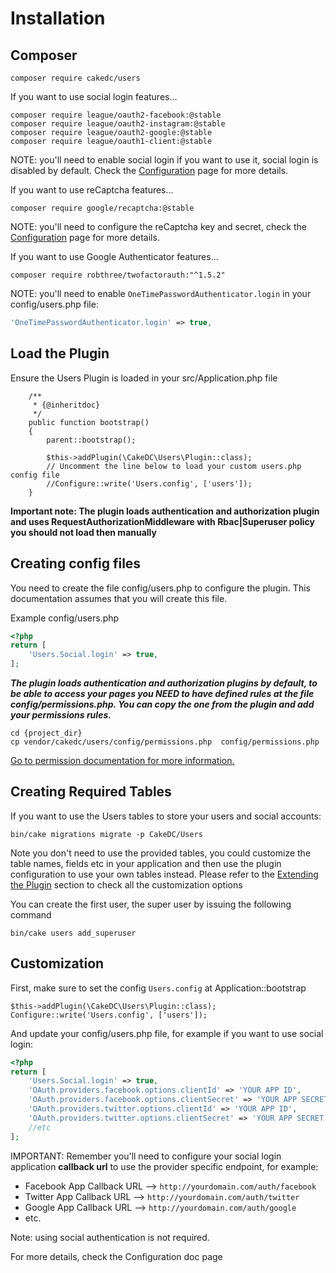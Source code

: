 Installation
============

Composer
--------

```
composer require cakedc/users
```

If you want to use social login features...

```
composer require league/oauth2-facebook:@stable
composer require league/oauth2-instagram:@stable
composer require league/oauth2-google:@stable
composer require league/oauth1-client:@stable
```

NOTE: you'll need to enable social login if you want to use it, social
login is disabled by default. Check the [Configuration](Configuration.md#configuration-for-social-login) page for more details.

If you want to use reCaptcha features...

```
composer require google/recaptcha:@stable
```

NOTE: you'll need to configure the reCaptcha key and secret, check the [Configuration](Configuration.md)
page for more details.

If you want to use Google Authenticator features...

```
composer require robthree/twofactorauth:"^1.5.2"
```

NOTE: you'll need to enable `OneTimePasswordAuthenticator.login` in your config/users.php file:

```php
'OneTimePasswordAuthenticator.login' => true,
```

Load the Plugin
---------------

Ensure the Users Plugin is loaded in your src/Application.php file

```
    /**
     * {@inheritdoc}
     */
    public function bootstrap()
    {
        parent::bootstrap();

        $this->addPlugin(\CakeDC\Users\Plugin::class);
        // Uncomment the line below to load your custom users.php config file
        //Configure::write('Users.config', ['users']);
    }
```

**Important note: The plugin loads authentication and authorization plugin and
uses RequestAuthorizationMiddleware with Rbac|Superuser policy you
should not load then manually**

Creating config files
---------------------
You need to create the file config/users.php to configure the plugin. This documentation
assumes that you will create this file.

Example config/users.php

```php
<?php
return [
    'Users.Social.login' => true,
];
```

***The plugin loads authentication and authorization plugins by default,
to be able to access your pages you NEED to have defined rules at the
file config/permissions.php.
You can copy the one from the plugin and add your permissions rules.***

```shell
cd {project_dir}
cp vendor/cakedc/users/config/permissions.php  config/permissions.php
```
[Go to permission documentation for more information.](./Permissions.md)


Creating Required Tables
------------------------
If you want to use the Users tables to store your users and social accounts:

```
bin/cake migrations migrate -p CakeDC/Users
```

Note you don't need to use the provided tables, you could customize the table names, fields etc in your
application and then use the plugin configuration to use your own tables instead. Please refer to the [Extending the Plugin](Extending-the-Plugin.md)
section to check all the customization options

You can create the first user, the super user by issuing the following command

```
bin/cake users add_superuser
```

Customization
-------------

First, make sure to set the config `Users.config` at Application::bootstrap
```
$this->addPlugin(\CakeDC\Users\Plugin::class);
Configure::write('Users.config', ['users']);
```

And update your config/users.php file, for example if you want to use social login:
```php
<?php
return [
    'Users.Social.login' => true,
    'OAuth.providers.facebook.options.clientId' => 'YOUR APP ID',
    'OAuth.providers.facebook.options.clientSecret' => 'YOUR APP SECRET',
    'OAuth.providers.twitter.options.clientId' => 'YOUR APP ID',
    'OAuth.providers.twitter.options.clientSecret' => 'YOUR APP SECRET',
    //etc
];
```
IMPORTANT: Remember you'll need to configure your social login application **callback url** to use the provider specific endpoint, for example:
* Facebook App Callback URL --> `http://yourdomain.com/auth/facebook`
* Twitter App Callback URL --> `http://yourdomain.com/auth/twitter`
* Google App Callback URL --> `http://yourdomain.com/auth/google`
* etc.

Note: using social authentication is not required.

For more details, check the Configuration doc page
